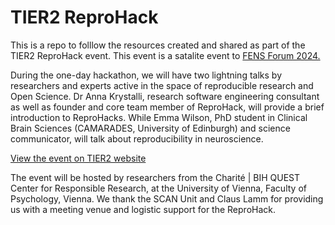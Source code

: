 # TIER2 ReproHack

This is a repo to folllow the resources created and shared as part of the TIER2 ReproHack event. This event is a satalite event to [FENS Forum 2024.](https://fensforum.org/)

During the one-day hackathon, we will have two lightning talks by researchers and experts active in the space of reproducible research and Open Science. Dr Anna Krystalli, research software engineering consultant as well as founder and core team member of ReproHack, will provide a brief introduction to ReproHacks. While Emma Wilson, PhD student in Clinical Brain Sciences (CAMARADES, University of Edinburgh) and science communicator, will talk about reproducibility in neuroscience.

[View the event on TIER2 website](https://tier2-project.eu/events/tier2-reproducibility-hackathon-fens-forum-2024)

The event will be hosted by researchers from the Charité | BIH QUEST Center for Responsible Research, at the University of Vienna, Faculty of Psychology, Vienna.
We thank the SCAN Unit and Claus Lamm for providing us with a meeting venue and logistic support for the ReproHack.
